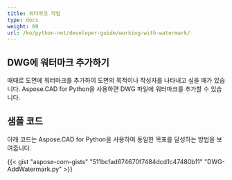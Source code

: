 ```yaml
---
title: 워터마크 작업
type: docs
weight: 60
url: /ko/python-net/developer-guide/working-with-watermark/
---
```


## **DWG에 워터마크 추가하기**

때때로 도면에 워터마크를 추가하여 도면의 목적이나 작성자를 나타내고 싶을 때가 있습니다. Aspose.CAD for Python을 사용하면 DWG 파일에 워터마크를 추가할 수 있습니다.

## 샘플 코드

아래 코드는 Aspose.CAD for Python을 사용하여 동일한 목표를 달성하는 방법을 보여줍니다.

{{< gist "aspose-com-gists" "511bcfad674670f7484dcd1c47480b11" "DWG-AddWatermark.py" >}}
